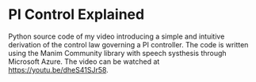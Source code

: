 # PI Control Explained
Python source code of my video introducing a simple and intuitive derivation of the control law governing a PI controller. The code is written using the Manim Community library with speech systhesis through Microsoft Azure. 
The video can be watched at https://youtu.be/dheS41SJr58.
